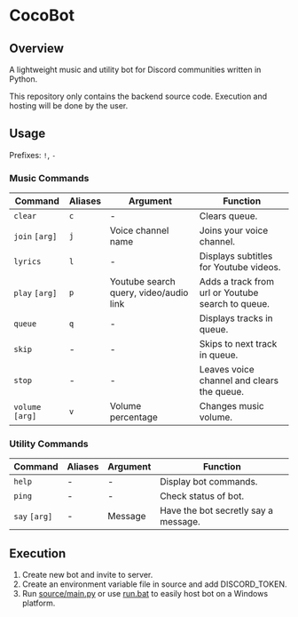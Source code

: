 # CocoBot
## Overview
A lightweight music and utility bot for Discord communities written in Python.

This repository only contains the backend source code. Execution and hosting will be done by the user.

## Usage
Prefixes: `!`, `-`

### Music Commands
| Command | Aliases | Argument | Function |
| --- | --- | --- | --- |
| `clear` | `c` | - | Clears queue.
| `join` `[arg]` | `j` | Voice channel name | Joins your voice channel. |
| `lyrics` | `l` | - | Displays subtitles for Youtube videos. |
| `play` `[arg]` | `p` | Youtube search query, video/audio link | Adds a track from url or Youtube search to queue. |
| `queue` | `q` | - | Displays tracks in queue. |
| `skip` | - | - | Skips to next track in queue. |
| `stop` | - | - | Leaves voice channel and clears the queue. |
| `volume` `[arg]` | `v` | Volume percentage | Changes music volume. |

### Utility Commands
| Command | Aliases | Argument | Function |
| --- | --- | --- | --- |
| `help` | - | - | Display bot commands. |
| `ping` | - | - | Check status of bot. |
| `say` `[arg]` | - | Message | Have the bot secretly say a message. |



## Execution
1. Create new bot and invite to server.
2. Create an environment variable file in source and add DISCORD_TOKEN.
3. Run [source/main.py](https://github.com/DuaLee/cocobot/blob/master/source/main.py) or use [run.bat](https://github.com/DuaLee/cocobot/blob/master/run.bat) to easily host bot on a Windows platform.
